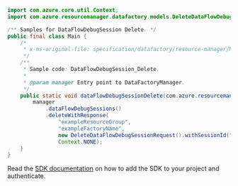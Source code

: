```java
import com.azure.core.util.Context;
import com.azure.resourcemanager.datafactory.models.DeleteDataFlowDebugSessionRequest;

/** Samples for DataFlowDebugSession Delete. */
public final class Main {
    /*
     * x-ms-original-file: specification/datafactory/resource-manager/Microsoft.DataFactory/stable/2018-06-01/examples/DataFlowDebugSession_Delete.json
     */
    /**
     * Sample code: DataFlowDebugSession_Delete.
     *
     * @param manager Entry point to DataFactoryManager.
     */
    public static void dataFlowDebugSessionDelete(com.azure.resourcemanager.datafactory.DataFactoryManager manager) {
        manager
            .dataFlowDebugSessions()
            .deleteWithResponse(
                "exampleResourceGroup",
                "exampleFactoryName",
                new DeleteDataFlowDebugSessionRequest().withSessionId("91fb57e0-8292-47be-89ff-c8f2d2bb2a7e"),
                Context.NONE);
    }
}
```

Read the [SDK documentation](https://github.com/Azure/azure-sdk-for-java/blob/azure-resourcemanager-datafactory_1.0.0-beta.15/sdk/datafactory/azure-resourcemanager-datafactory/README.md) on how to add the SDK to your project and authenticate.
